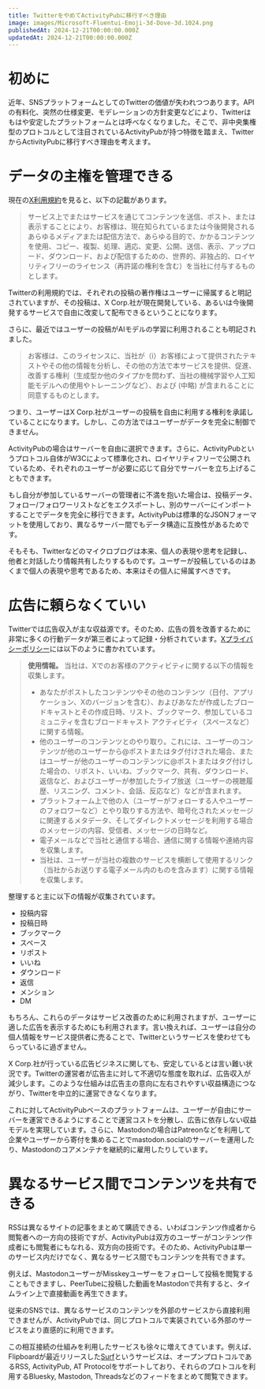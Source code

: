 ```yaml
---
title: TwitterをやめてActivityPubに移行すべき理由
image: images/Microsoft-Fluentui-Emoji-3d-Dove-3d.1024.png
publishedAt: 2024-12-21T00:00:00.000Z
updatedAt: 2024-12-21T00:00:00.000Z
---
```


<h1 id="h313db3a8b3">初めに</h1><p>近年、SNSプラットフォームとしてのTwitterの価値が失われつつあります。APIの有料化、突然の仕様変更、モデレーションの方針変更などにより、Twitterはもはや安定したプラットフォームとは呼べなくなりました。そこで、非中央集権型のプロトコルとして注目されているActivityPubが持つ特徴を踏まえ、TwitterからActivityPubに移行すべき理由を考えます。</p><h1 id="h49ff5620fa">データの主権を管理できる</h1><p>現在の<a href="https://x.com/ja/tos" target="_blank" rel="noopener noreferrer nofollow">X利用規約</a>を見ると、以下の記載があります。</p><blockquote><p>サービス上でまたはサービスを通じてコンテンツを送信、ポスト、または表示することにより、お客様は、現在知られているまたは今後開発されるあらゆるメディアまたは配信方法で、あらゆる目的で、かかるコンテンツを使用、コピー、複製、処理、適応、変更、公開、送信、表示、アップロード、ダウンロード、および配信するための、世界的、非独占的、ロイヤリティフリーのライセンス（再許諾の権利を含む）を当社に付与するものとします。</p></blockquote><p>Twitterの利用規約では、それぞれの投稿の著作権はユーザーに帰属すると明記されていますが、その投稿は、X Corp.社が現在開発している、あるいは今後開発するサービスで自由に改変して配布できるということになります。</p><p>さらに、最近ではユーザーの投稿がAIモデルの学習に利用されることも明記されました。</p><blockquote><p>お客様は、このライセンスに、当社が（i）お客様によって提供されたテキストやその他の情報を分析し、その他の方法で本サービスを提供、促進、改善する権利（生成型か他のタイプかを問わず、当社の機械学習や人工知能モデルへの使用やトレーニングなど）、および (中略) が含まれることに同意するものとします。</p></blockquote><p>つまり、ユーザーはX Corp.社がユーザーの投稿を自由に利用する権利を承諾していることになります。しかし、この方法ではユーザーがデータを完全に制御できません。</p><p>ActivityPubの場合はサーバーを自由に選択できます。さらに、ActivityPubというプロトコル自体がW3Cによって標準化され、ロイヤリティフリーで公開されているため、それぞれのユーザーが必要に応じて自分でサーバーを立ち上げることもできます。</p><p>もし自分が参加しているサーバーの管理者に不満を抱いた場合は、投稿データ、フォロー/フォロワーリストなどをエクスポートし、別のサーバーにインポートすることでデータを完全に移行できます。ActivityPubは標準的なJSONフォーマットを使用しており、異なるサーバー間でもデータ構造に互換性があるためです。</p><p>そもそも、Twitterなどのマイクロブログは本来、個人の表現や思考を記録し、他者と対話したり情報共有したりするものです。ユーザーが投稿しているのはあくまで個人の表現や思考であるため、本来はその個人に帰属すべきです。</p><h1 id="haf7c32aed3">広告に頼らなくていい</h1><p>Twitterでは広告収入が主な収益源です。そのため、広告の質を改善するために非常に多くの行動データが第三者によって記録・分析されています。<a href="https://x.com/ja/privacy" target="_blank" rel="noopener noreferrer nofollow">Xプライバシーポリシー</a>には以下のように書かれています。</p><blockquote><p><strong>使用情報。</strong> 当社は、Xでのお客様のアクティビティに関する以下の情報を収集します。</p><ul><li>あなたがポストしたコンテンツやその他のコンテンツ（日付、アプリケーション、Xのバージョンを含む）、およびあなたが作成したブロードキャストとその作成日時、リスト、ブックマーク、参加しているコミュニティを含むブロードキャスト アクティビティ（スペースなど）に関する情報。</li><li>他のユーザーのコンテンツとのやり取り。これには、ユーザーのコンテンツが他のユーザーから@ポストまたはタグ付けされた場合、またはユーザーが他のユーザーのコンテンツに@ポストまたはタグ付けした場合の、リポスト、いいね、ブックマーク、共有、ダウンロード、返信など、およびユーザーが参加したライブ放送（ユーザーの視聴履歴、リスニング、コメント、会話、反応など）などが含まれます。</li><li>プラットフォーム上で他の人（ユーザーがフォローする人やユーザーのフォロワーなど）とやり取りする方法や、暗号化されたメッセージに関連するメタデータ、そしてダイレクトメッセージを利用する場合のメッセージの内容、受信者、メッセージの日時など。  </li><li>電子メールなどで当社と通信する場合、通信に関する情報や連絡内容を収集します。</li><li>当社は、ユーザーが当社の複数のサービスを横断して使用するリンク（当社からお送りする電子メール内のものを含みます）に関する情報を収集します。</li></ul></blockquote><p>整理すると主に以下の情報が収集されています。</p><ul><li>投稿内容</li><li>投稿日時</li><li>ブックマーク</li><li>スペース</li><li>リポスト</li><li>いいね</li><li>ダウンロード</li><li>返信</li><li>メンション</li><li>DM</li></ul><p>もちろん、これらのデータはサービス改善のために利用されますが、ユーザーに適した広告を表示するためにも利用されます。言い換えれば、ユーザーは自分の個人情報をサービス提供者に売ることで、Twitterというサービスを使わせてもらっているに過ぎません。</p><p>X Corp.社が行っている広告ビジネスに関しても、安定しているとは言い難い状況です。Twitterの運営者が広告主に対して不適切な態度を取れば、広告収入が減少します。このような仕組みは広告主の意向に左右されやすい収益構造につながり、Twitterを中立的に運営できなくなります。</p><p>これに対してActivityPubベースのプラットフォームは、ユーザーが自由にサーバーを運営できるようにすることで運営コストを分散し、広告に依存しない収益モデルを実現しています。さらに、Mastodonの場合はPatreonなどを利用して企業やユーザーから寄付を集めることでmastodon.socialのサーバーを運用したり、Mastodonのコアメンテナを継続的に雇用したりしています。</p><h1 id="h0870752e9b">異なるサービス間でコンテンツを共有できる</h1><p>RSSは異なるサイトの記事をまとめて購読できる、いわばコンテンツ作成者から閲覧者への一方向の技術ですが、ActivityPubは双方のユーザーがコンテンツ作成者にも閲覧者にもなれる、双方向の技術です。そのため、ActivityPubは単一のサービス内だけでなく、異なるサービス間でもコンテンツを共有できます。</p><p>例えば、MastodonユーザーがMisskeyユーザーをフォローして投稿を閲覧することもできますし、PeerTubeに投稿した動画をMastodonで共有すると、タイムライン上で直接動画を再生できます。</p><p>従来のSNSでは、異なるサービスのコンテンツを外部のサービスから直接利用できませんが、ActivityPubでは、同じプロトコルで実装されている外部のサービスをより直感的に利用できます。</p><p>この相互接続の仕組みを利用したサービスも徐々に増えてきています。例えば、Flipboardが最近リリースした<a href="https://surf.social/" target="_blank" rel="noopener noreferrer nofollow">Surf</a>というサービスは、オープンプロトコルであるRSS, ActivityPub, AT Protocolをサポートしており、それらのプロトコルを利用するBluesky, Mastodon, Threadsなどのフィードをまとめて閲覧できます。</p>
